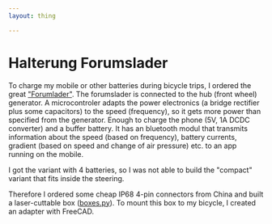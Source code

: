 ```yaml
---
layout: thing

---
```


# Halterung Forumslader

To charge my mobile or other batteries during bicycle trips, I ordered the great ["Forumlader"](www.forumslader.de).
The forumslader is connected to the hub (front wheel) generator. A microcontroler adapts the power electronics (a bridge rectifier plus some capacitors) to the speed (frequency), so it gets more power than specified from the generator. Enough to charge the phone (5V, 1A DCDC converter) and a buffer battery.
It has an bluetooth modul that transmits information about the speed (based on frequency), battery currents, gradient (based on speed and change of air pressure) etc. to an app running on the mobile.

I got the variant with 4 batteries, so I was not able to build the "compact" variant that fits inside the steering.

Therefore I ordered some cheap IP68 4-pin connectors from China and built a laser-cuttable box ([boxes.py](http://www.festi.info/boxes.py/)). To mount this box to my bicycle, I created an adapter with FreeCAD.
